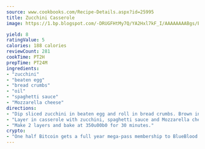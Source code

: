 ```yaml
---
source: www.cookbooks.com/Recipe-Details.aspx?id=25995
title: Zucchini Casserole
image: https://1.bp.blogspot.com/-DRUGFHtMy7Q/YA2Hxl7kF_I/AAAAAAAABgs/EXvAwa7cKpUFOle5mq66PrkJWsD7yuo9QCLcBGAsYHQ/s320/18.png

yield: 8
ratingValue: 5
calories: 188 calories
reviewCount: 281
cookTime: PT2H
prepTime: PT24M
ingredients:
- "zucchini"
- "beaten egg"
- "bread crumbs"
- "oil"
- "spaghetti sauce"
- "Mozzarella cheese"
directions:
- "Dip sliced zucchini in beaten egg and roll in bread crumbs. Brown in oil."
- "Layer in casserole with zucchini, spaghetti sauce and Mozzarella cheese."
- "Make 2 layers and bake at 350u00b0 for 30 minutes."
crypto:
- "One half Bitcoin gets a full year mega-pass membership to BlueBlood."
---
```

